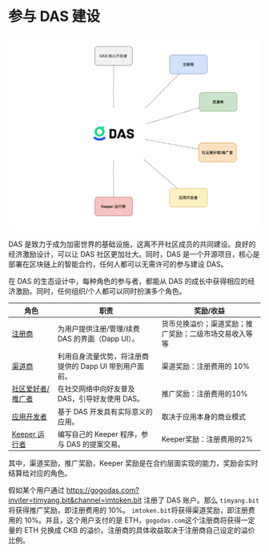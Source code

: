 #  参与 DAS 建设



<img src="image-20210718150449708.png" alt="共同建设 DAS" style="zoom:50%;" />



DAS 是致力于成为加密世界的基础设施，这离不开社区成员的共同建设。良好的经济激励设计，可以让 DAS 社区更加壮大。同时，DAS 是一个开源项目，核心是部署在区块链上的智能合约，任何人都可以无需许可的参与建设 DAS。



在 DAS 的生态设计中，每种角色的参与者，都能从 DAS 的成长中获得相应的经济激励。同时，任何组织/个人都可以同时扮演多个角色。

| 角色                                                | 职责                                                    | 奖励/收益                                              |
| --------------------------------------------------- | ------------------------------------------------------- | ------------------------------------------------------ |
| [注册商](registrar.md)                              | 为用户提供注册/管理/续费 DAS 的界面（Dapp UI）。        | 货币兑换溢价；渠道奖励；推广奖励；二级市场交易收入等等 |
| [渠道商](channel.md)             | 利用自身流量优势，将注册商提供的 Dapp UI 带到用户面前。 | 渠道奖励：注册费用的 10%                               |
| [社区爱好者/推广者](referral.md) | 在社交网络中向好友普及 DAS，引导好友使用 DAS。          | 推广奖励：注册费用的10%                                |
| [应用开发者](../kai-fa-zhe/build-application.md)       | 基于 DAS 开发具有实际意义的应用。                       | 取决于应用本身的商业模式                               |
| [Keeper 运行者](keeper.md)       | 编写自己的 Keeper 程序，参与 DAS 的提案交易。           | Keeper奖励：注册费用的2%                               |



其中，渠道奖励，推广奖励，Keeper 奖励是在合约层面实现的能力，奖励会实时结算给对应的角色。



假如某个用户通过 https://gogodas.com?inviter=timyang.bit&channel=imtoken.bit 注册了 DAS 账户。那么 `timyang.bit`将获得推广奖励，即注册费用的 10%。 `imtoken.bit`将获得渠道奖励，即注册费用的 10%。并且，这个用户支付的是 ETH，`gogodas.com`这个注册商将获得一定量的 ETH 兑换成 CKB 的溢价。注册商的具体收益取决于注册商自己设定的溢价比例。
